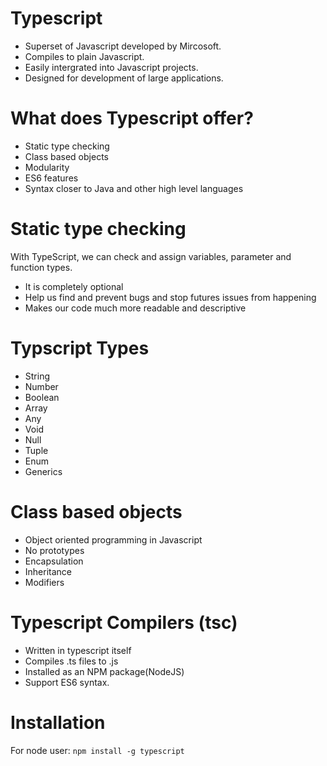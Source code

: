 # Typescript
- Superset of Javascript developed by Mircosoft.
- Compiles to plain Javascript.
- Easily intergrated into Javascript projects.
- Designed for development of large applications.

# What does Typescript offer? 
- Static type checking
- Class based objects
- Modularity
- ES6 features
- Syntax closer to Java and other high level languages

# Static type checking
With TypeScript, we can check and assign variables, parameter and function types.
- It is completely optional
- Help us find and prevent bugs and stop futures issues from happening
- Makes our code much more readable and descriptive

# Typscript Types
- String
- Number
- Boolean
- Array
- Any
- Void
- Null
- Tuple
- Enum
- Generics

# Class based objects
- Object oriented programming in Javascript
- No prototypes
- Encapsulation
- Inheritance
- Modifiers

# Typescript Compilers (tsc)
- Written in typescript itself
- Compiles .ts files to .js
- Installed as an NPM package(NodeJS)
- Support ES6 syntax.

# Installation
For node user: `npm install -g typescript`